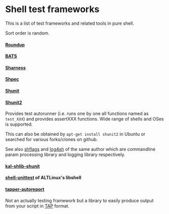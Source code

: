 Shell test frameworks
=====================

This is a list of test frameworks and related tools in pure shell.

Sort order is random.

#### [Roundup](http://github.com/bmizerany/roundup)

#### [BATS](http://github.com/sstephenson/bats)

#### [Sharness](http://github.com/mlafeldt/sharness)

#### [Shpec](https://github.com/shpec/shpec)

#### [Shunit](http://shunit.sourceforge.net/)

#### [Shunit2](https://code.google.com/p/shunit2)

Provides test autorunner (i.e. runs one by one all functions named as `test_XXX`) and provides assertXXX functions.
Wide range of shells and OSes is supported.

This can also be obtained by `apt-get install shunit2` in Ubuntu or searched for various forks/clones on github.

See also [shflags](http://code.google.com/p/shflags/) and [log4sh](https://sites.google.com/a/forestent.com/projects/log4sh)
of the same author which are commandline param processing library and logging library respectively.

#### [kal-shlib-shunit](https://github.com/vaab/kal-shlib-shunit)

#### [shell-unittest](http://git.altlinux.org/gears/l/libshell.git?f=libshell/shell-unittest;a=blob) of ALTLinux's libshell

#### [tapper-autoreport](https://github.com/tapper/Tapper-autoreport) 

Not an actually testing framework but a library to easily produce output from your script in [TAP](http://en.wikipedia.org/wiki/Test_Anything_Protocol) format.
